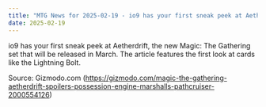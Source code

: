 ```yaml
---
title: "MTG News for 2025-02-19 - io9 has your first sneak peek at Aetherdrift, the ..."
date: 2025-02-19
---
```


io9 has your first sneak peek at Aetherdrift, the new Magic: The Gathering set that will be released in March. The article features the first look at cards like the Lightning Bolt.

Source: Gizmodo.com (https://gizmodo.com/magic-the-gathering-aetherdrift-spoilers-possession-engine-marshalls-pathcruiser-2000554126)
